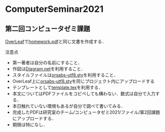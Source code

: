 # ComputerSeminar2021

## 第二回コンピュータゼミ課題

[OverLeaf](https://www.overleaf.com/)で[homework.pdf](https://github.com/kenya15/ComputerSeminar2021/edit/main/homework.pdf)と同じ文書を作成する．

注意点
- 第一著者は自分の名前にすること．
- 作図は[Diagram.net](https://app.diagrams.net/)を利用すること．
- スタイルファイルは[orsabs-utf8.sty](https://github.com/kenya15/ComputerSeminar2021/edit/main/orsabs-utf8.sty)を利用すること．
- OverLeaf上に[orsabs-utf8.sty](https://github.com/kenya15/ComputerSeminar2021/edit/main/orsabs-utf8.sty)を同じプロジェクト内にアップロードする
- テンプレートとして[template.tex](https://github.com/kenya15/ComputerSeminar2021/edit/main/template.tex)を利用する．
- 本文についてはPDFファイルをコピペしても構わない．数式は自分で入力する．
- 本日触れていない環境もあるが自分で調べて書いてみる．
- 完成したPDFは研究室のチーム/コンピュータゼミ2021/ファイル/第2回課題にアップロードする．
- 期限は特になし．
